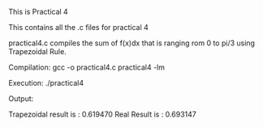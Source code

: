 This is Practical 4


This contains all the .c files for practical 4


practical4.c compiles the sum of f(x)dx that is ranging rom 0 to pi/3 using Trapezoidal Rule.

Compilation:
gcc -o practical4.c practical4 -lm

Execution:
./practical4

Output:

Trapezoidal result is : 0.619470
Real Result is : 0.693147
